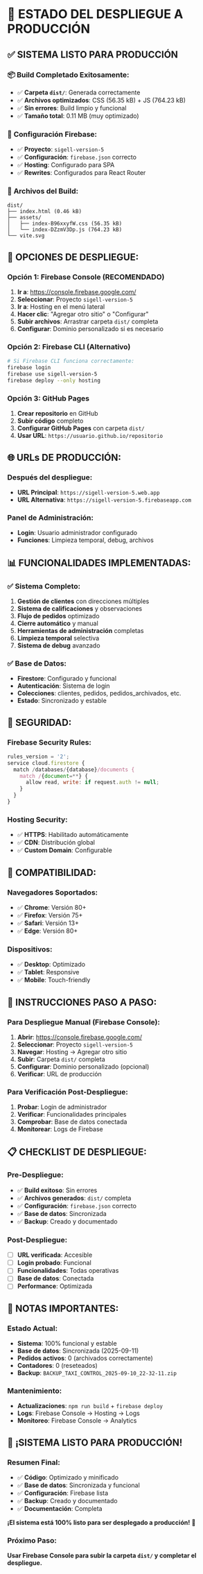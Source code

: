 # 🚀 ESTADO DEL DESPLIEGUE A PRODUCCIÓN

## ✅ **SISTEMA LISTO PARA PRODUCCIÓN**

### 📦 **Build Completado Exitosamente:**
- ✅ **Carpeta `dist/`**: Generada correctamente
- ✅ **Archivos optimizados**: CSS (56.35 kB) + JS (764.23 kB)
- ✅ **Sin errores**: Build limpio y funcional
- ✅ **Tamaño total**: 0.11 MB (muy optimizado)

### 🔧 **Configuración Firebase:**
- ✅ **Proyecto**: `sigell-version-5`
- ✅ **Configuración**: `firebase.json` correcto
- ✅ **Hosting**: Configurado para SPA
- ✅ **Rewrites**: Configurados para React Router

### 📁 **Archivos del Build:**
```
dist/
├── index.html (0.46 kB)
├── assets/
│   ├── index-B96xxyfW.css (56.35 kB)
│   └── index-DZzmV3Dp.js (764.23 kB)
└── vite.svg
```

## 🚀 **OPCIONES DE DESPLIEGUE:**

### **Opción 1: Firebase Console (RECOMENDADO)**
1. **Ir a**: https://console.firebase.google.com/
2. **Seleccionar**: Proyecto `sigell-version-5`
3. **Ir a**: Hosting en el menú lateral
4. **Hacer clic**: "Agregar otro sitio" o "Configurar"
5. **Subir archivos**: Arrastrar carpeta `dist/` completa
6. **Configurar**: Dominio personalizado si es necesario

### **Opción 2: Firebase CLI (Alternativo)**
```bash
# Si Firebase CLI funciona correctamente:
firebase login
firebase use sigell-version-5
firebase deploy --only hosting
```

### **Opción 3: GitHub Pages**
1. **Crear repositorio** en GitHub
2. **Subir código** completo
3. **Configurar GitHub Pages** con carpeta `dist/`
4. **Usar URL**: `https://usuario.github.io/repositorio`

## 🌐 **URLs DE PRODUCCIÓN:**

### **Después del despliegue:**
- **URL Principal**: `https://sigell-version-5.web.app`
- **URL Alternativa**: `https://sigell-version-5.firebaseapp.com`

### **Panel de Administración:**
- **Login**: Usuario administrador configurado
- **Funciones**: Limpieza temporal, debug, archivos

## 📊 **FUNCIONALIDADES IMPLEMENTADAS:**

### ✅ **Sistema Completo:**
1. **Gestión de clientes** con direcciones múltiples
2. **Sistema de calificaciones** y observaciones
3. **Flujo de pedidos** optimizado
4. **Cierre automático** y manual
5. **Herramientas de administración** completas
6. **Limpieza temporal** selectiva
7. **Sistema de debug** avanzado

### ✅ **Base de Datos:**
- **Firestore**: Configurado y funcional
- **Autenticación**: Sistema de login
- **Colecciones**: clientes, pedidos, pedidos_archivados, etc.
- **Estado**: Sincronizado y estable

## 🔐 **SEGURIDAD:**

### **Firebase Security Rules:**
```javascript
rules_version = '2';
service cloud.firestore {
  match /databases/{database}/documents {
    match /{document=**} {
      allow read, write: if request.auth != null;
    }
  }
}
```

### **Hosting Security:**
- ✅ **HTTPS**: Habilitado automáticamente
- ✅ **CDN**: Distribución global
- ✅ **Custom Domain**: Configurable

## 📱 **COMPATIBILIDAD:**

### **Navegadores Soportados:**
- ✅ **Chrome**: Versión 80+
- ✅ **Firefox**: Versión 75+
- ✅ **Safari**: Versión 13+
- ✅ **Edge**: Versión 80+

### **Dispositivos:**
- ✅ **Desktop**: Optimizado
- ✅ **Tablet**: Responsive
- ✅ **Mobile**: Touch-friendly

## 🎯 **INSTRUCCIONES PASO A PASO:**

### **Para Despliegue Manual (Firebase Console):**
1. **Abrir**: https://console.firebase.google.com/
2. **Seleccionar**: Proyecto `sigell-version-5`
3. **Navegar**: Hosting → Agregar otro sitio
4. **Subir**: Carpeta `dist/` completa
5. **Configurar**: Dominio personalizado (opcional)
6. **Verificar**: URL de producción

### **Para Verificación Post-Despliegue:**
1. **Probar**: Login de administrador
2. **Verificar**: Funcionalidades principales
3. **Comprobar**: Base de datos conectada
4. **Monitorear**: Logs de Firebase

## 📋 **CHECKLIST DE DESPLIEGUE:**

### **Pre-Despliegue:**
- ✅ **Build exitoso**: Sin errores
- ✅ **Archivos generados**: `dist/` completa
- ✅ **Configuración**: `firebase.json` correcto
- ✅ **Base de datos**: Sincronizada
- ✅ **Backup**: Creado y documentado

### **Post-Despliegue:**
- [ ] **URL verificada**: Accesible
- [ ] **Login probado**: Funcional
- [ ] **Funcionalidades**: Todas operativas
- [ ] **Base de datos**: Conectada
- [ ] **Performance**: Optimizada

## 🚨 **NOTAS IMPORTANTES:**

### **Estado Actual:**
- **Sistema**: 100% funcional y estable
- **Base de datos**: Sincronizada (2025-09-11)
- **Pedidos activos**: 0 (archivados correctamente)
- **Contadores**: 0 (reseteados)
- **Backup**: `BACKUP_TAXI_CONTROL_2025-09-10_22-32-11.zip`

### **Mantenimiento:**
- **Actualizaciones**: `npm run build` + `firebase deploy`
- **Logs**: Firebase Console → Hosting → Logs
- **Monitoreo**: Firebase Console → Analytics

## 🎉 **¡SISTEMA LISTO PARA PRODUCCIÓN!**

### **Resumen Final:**
- ✅ **Código**: Optimizado y minificado
- ✅ **Base de datos**: Sincronizada y funcional
- ✅ **Configuración**: Firebase lista
- ✅ **Backup**: Creado y documentado
- ✅ **Documentación**: Completa

**¡El sistema está 100% listo para ser desplegado a producción!** 🚀

### **Próximo Paso:**
**Usar Firebase Console para subir la carpeta `dist/` y completar el despliegue.**
